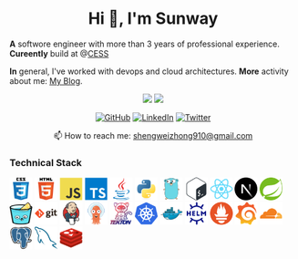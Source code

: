 <h1 align="center">Hi 👋, I'm Sunway</h1>

**A** softwore engineer with more than 3 years of professional experience. **Cureently** build at @[CESS](https://www.cess.network) 

**In** general, I've worked with devops and cloud architectures. **More** activity about me: [My Blog](https://sunway.run).

<p align='center'>
   <a href="https://github-readme-stats.vercel.app/api?username=sunway910&show_icons=true&count_private=true">
       <img height=150 src="https://github-readme-stats.vercel.app/api?username=sunway910&show_icons=true&count_private=true"/></a>
   <a href="https://github.com/sunway910/github-readme-stats">
       <img height=150 src="https://github-readme-stats.vercel.app/api/top-langs/?username=sunway910&layout=compact"/></a>
</p>

<p align='center'>
<a href="https://github.com/sunway910"><img src="https://img.icons8.com/bubbles/50/000000/github.png" alt="GitHub"/></a>
<a href="https://www.linkedin.com/in/sunway-zhong-47b94b257/"><img src="https://img.icons8.com/bubbles/50/000000/linkedin.png" alt="LinkedIn"/></a>
<a href="https://x.com/sunwayz911"><img src="https://img.icons8.com/bubbles/50/000000/x.png" alt="Twitter"/></a>
<p align='center'>
   📫 How to reach me: 
	<a href='mailto:shengweizhong910@gmail.com'>shengweizhong910@gmail.com</a>
</p>

### Technical Stack

<p align="left" class="frontend">
  <img src="https://github.com/devicons/devicon/blob/master/icons/css3/css3-original-wordmark.svg" alt="css3" width="40" height="40"/> 
  <img src="https://github.com/devicons/devicon/blob/master/icons/html5/html5-original-wordmark.svg" alt="html5" width="40" height="40"/> 
  <img src="https://github.com/devicons/devicon/blob/master/icons/javascript/javascript-original.svg" alt="javascript" width="40" height="40"/>
  <img src="https://github.com/devicons/devicon/blob/master/icons/typescript/typescript-original.svg" alt="typescript" width="40" height="40"/>

  <img src="https://github.com/devicons/devicon/blob/master/icons/java/java-original.svg" alt="java" width="40" height="40"/>
  <img src="https://github.com/devicons/devicon/blob/master/icons/python/python-original.svg" alt="python" width="40" height="40"/>
  <img src="https://github.com/devicons/devicon/blob/master/icons/go/go-original.svg" alt="go" width="40" height="40"/>
  <img src="https://github.com/devicons/devicon/blob/master/icons/bash/bash-plain.svg" alt="bash" width="40" height="40"/>

  <img src="https://github.com/devicons/devicon/blob/master/icons/react/react-original.svg" alt="react" width="40" height="40"/>
  <img src="https://github.com/devicons/devicon/blob/master/icons/nextjs/nextjs-original.svg" alt="nextjs" width="40" height="40"/> 
  <img src="https://github.com/devicons/devicon/blob/master/icons/spring/spring-original.svg" alt="spring" width="40" height="40"/>
  <img src="https://github.com/gin-gonic/logo/blob/master/color.svg" alt="gin" width="40" height="40"/>

  <img src="https://github.com/devicons/devicon/blob/master/icons/git/git-original-wordmark.svg" alt="git" width="40" height="40"/> 
  <img src="https://github.com/devicons/devicon/blob/master/icons/jenkins/jenkins-original.svg" alt="jenkins" width="40" height="40"/>
  <img src="https://github.com/devicons/devicon/blob/master/icons/argocd/argocd-original.svg" alt="argocd" width="40" height="40"/> 
  <img src="https://github.com/tektoncd/dashboard/blob/main/src/images/tekton-stacked-color.svg" alt="tekton" width="40" height="40"/>

  <img src="https://github.com/devicons/devicon/blob/master/icons/kubernetes/kubernetes-original.svg" alt="kubernetes" width="40" height="40"/> 
  <img src="https://github.com/devicons/devicon/blob/master/icons/docker/docker-original.svg" alt="docker" width="40" height="40"/>
  <img src="https://github.com/devicons/devicon/blob/master/icons/helm/helm-original.svg" alt="helm" width="40" height="40"/>  
  <img src="https://github.com/devicons/devicon/blob/master/icons/prometheus/prometheus-original.svg" alt="prometheus" width="40" height="40"/>
  <img src="https://github.com/devicons/devicon/blob/master/icons/grafana/grafana-original.svg" alt="grafana" width="40" height="40"/>
  <img src="https://github.com/devicons/devicon/blob/master/icons/cloudflare/cloudflare-original.svg" alt="grafana" width="40" height="40"/>

  <img src="https://github.com/devicons/devicon/blob/master/icons/postgresql/postgresql-original.svg" alt="git" width="40" height="40"/> 
  <img src="https://github.com/devicons/devicon/blob/master/icons/mysql/mysql-original.svg" alt="git" width="40" height="40"/> 
  <img src="https://github.com/devicons/devicon/blob/master/icons/redis/redis-original.svg" alt="git" width="40" height="40"/> 
</p>
